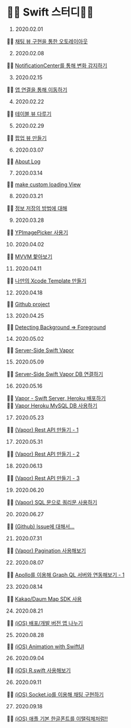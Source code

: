 # 🧑‍💻 Swift 스터디🧑‍💻

1. 2020.02.01

 🏃‍♂️ [채팅 뷰 구현을 통한 오토레이아웃](https://github.com/iOS-SOPT-iNNovation/5anniversary/blob/master/1stStudy/README.md)

2. 2020.02.08

 🏃‍♂️ [NotificationCenter를 통해 변화 감지하기](https://github.com/iOS-SOPT-iNNovation/5anniversary/blob/master/2ndStudy/README.md)

3. 2020.02.15

 🏃‍♂️ [앱 연결을 통해 이동하기](https://github.com/iOS-SOPT-iNNovation/5anniversary/blob/master/3rdStudy/README.md)

4. 2020.02.22

 🏃‍♂️ [테이블 뷰 다루기](https://github.com/iOS-SOPT-iNNovation/5anniversary/blob/master/4thStudy/README.md)

5. 2020.02.29

 🏃‍♂️ [팝업 뷰 만들기](https://github.com/iOS-SOPT-iNNovation/5anniversary/blob/master/5thStudy/README.md)

6. 2020.03.07

🏃‍♂️ [About Log](https://github.com/iOS-SOPT-iNNovation/5anniversary/blob/master/6thStudy/README.md)

7. 2020.03.14

🏃‍♂️ [make custom loading View](https://github.com/iOS-SOPT-iNNovation/5anniversary/blob/master/7thStudy/README.md)

8. 2020.03.21

🏃‍♂️ [정보 저장의 방법에 대해](https://github.com/iOS-SOPT-iNNovation/5anniversary/blob/master/8thStudy/README.md)

9. 2020.03.28

🏃‍♂️ [YPImagePicker 사용기](https://blog.5anniversary.dev/7)

10. 2020.04.02

🏃‍♂️ [MVVM 핥아보기](https://blog.5anniversary.dev/8)

11. 2020.04.11

🏃‍♂️ [나만의 Xcode Template 만들기](https://blog.5anniversary.dev/9)

12. 2020.04.18

🏃‍♂️ [Github project](https://blog.5anniversary.dev/12)

13. 2020.04.25

🏃‍♂️ [Detecting Background => Foreground](https://blog.5anniversary.dev/10)

14. 2020.05.02

🏃‍♂️ [Server-Side Swift Vapor](https://blog.5anniversary.dev/14)

15. 2020.05.09

🏃‍♂️ [Server-Side Swift Vapor DB 연결하기](https://blog.5anniversary.dev/15)

16. 2020.05.16

🏃‍♂️ [Vapor - Swift Server, Heroku 배포하기](https://blog.5anniversary.dev/16)<br/>
🏃‍♂️ [Vapor Heroku MySQL DB 사용하기](https://blog.5anniversary.dev/17)

17. 2020.05.23

🏃‍♂️ [(Vapor) Rest API 만들기 - 1](https://blog.5anniversary.dev/24)

17. 2020.05.31

🏃‍♂️ [(Vapor) Rest API 만들기 - 2](https://blog.5anniversary.dev/25)

18. 2020.06.13

🏃‍♂️ [(Vapor) Rest API 만들기 - 3](https://blog.5anniversary.dev/26)

19. 2020.06.20

🏃‍♂️ [(Vapor) SQL 문으로 쿼리문 사용하기](https://blog.5anniversary.dev/30)

20. 2020.06.27

🏃‍♂️ [(Github) Issue에 대해서...](https://blog.5anniversary.dev/40)

21. 2020.07.31

🏃‍♂️ [(Vapor) Pagination 사용해보기](https://blog.5anniversary.dev/31)

22. 2020.08.07

🏃‍♂️ [Apollo를 이용해 Graph QL 서버와 연동해보기 - 1](https://blog.5anniversary.dev/44)

23. 2020.08.14

🏃‍♂️ [Kakao/Daum Map SDK 사용](https://blog.5anniversary.dev/47)

24. 2020.08.21

🏃‍♂️ [(iOS) 배포/개발 버전 앱 나누기](https://blog.5anniversary.dev/48)

25. 2020.08.28

🏃‍♂️ [(iOS) Animation with SwiftUI](https://blog.5anniversary.dev/49)

26. 2020.09.04

🏃‍♂️ [(iOS) R.swift 사용해보기](https://blog.5anniversary.dev/50)

26. 2020.09.11

🏃‍♂️ [(iOS) Socket.io를 이용해 채팅 구현하기](https://blog.5anniversary.dev/51)

27. 2020.09.18

🏃‍♂️ [(iOS) 애플 기본 한글폰트를 이탤릭체처럼!!](https://blog.5anniversary.dev/52)
